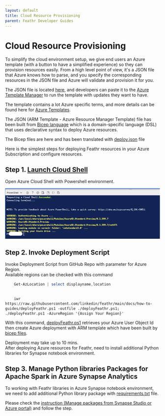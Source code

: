 ```yaml
---
layout: default
title: Cloud Resource Provisioning
parent: Feathr Developer Guides
---
```

# Cloud Resource Provisioning

To simplify the cloud environment setup, we give end users an Azure template (with a button to have a simplified experience) so they can provision resources easily. From a high level point of view, it's a JSON file that Azure knows how to parse, and you specify the corresponding resources in the JSON file and Azure will validate and provision it for you.

The JSON file is located [here](../how-to-guides/deploy.json), and developers can paste it to the [Azure Template Manager](https://ms.portal.azure.com/#blade/HubsExtension/TemplateEditorBladeV2/template/) to run the template with updates they want to have.

The template contains a lot Azure specific terms, and more details can be found here for [Azure Templates](https://docs.microsoft.com/en-us/azure/azure-resource-manager/templates/overview). 

The JSON (ARM Template - Azure Resource Manager Template) file has been built from [Bicep language](https://docs.microsoft.com/en-us/azure/azure-resource-manager/bicep/overview?tabs=bicep) which is a domain-specific language (DSL) that uses declarative syntax to deploy Azure resources.

The Bicep files are here and has been translated with [deploy.json](../how-to-guides/deploy.json) file

Here is the simplest steps for deploying Feathr resources in your Azure Subscription and configure resources.  

## Step 1. [Launch Cloud Shell](https://shell.azure.com/powersehll)  

Open Azure Cloud Shell with Powershell environment.

![powreshellenv](../images/azcloud-powershell.png)

## Step 2. Invoke Deployment Script  

Invoke Deployment Script from GitHub Repo with parameter for Azure Region.  
Available regions can be checked with this command

```powershell
    Get-AzLocation | select displayname,location
```

```powreshell  

    iwr https://raw.githubusercontent.com/linkedin/feathr/main/docs/how-to-guides/deployFeathr.ps1 -outfile ./deployFeathr.ps1; ./deployFeathr.ps1 -AzureRegion '{Assign Your Region}'  

``` 

With this command, [deployFeathr.ps1](../how-to-guides/deployFeathr.ps1) retrieves your Azure User Object Id then create Azure deployment with ARM template which have been built by [bicep files](../how-to-guides/deployment/).

Deployment may take up to 10 mins.  
After deploying Azure resources for Feathr, need to install additional Python libraries for Synapse notebook environment.


## Step 3. Manage Python libraries Packages for Apache Spark in Azure Synapse Analytics  

To working with Feathr libraries in Azure Synapse notebook environment, we need to add additional Python library package with [requirements.txt](../how-to-guides/deployment/requirements.txt) file.  

Please check the [instruction (Manage packages from Synapse Studio or Azure portal)](https://docs.microsoft.com/en-us/azure/synapse-analytics/spark/apache-spark-manage-python-packages#manage-packages-from-synapse-studio-or-azure-portal) and follow the step.

